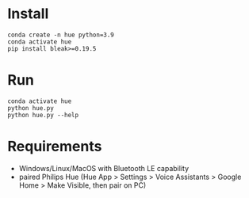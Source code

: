 # Install
```
conda create -n hue python=3.9
conda activate hue
pip install bleak>=0.19.5
```

# Run
```
conda activate hue
python hue.py
python hue.py --help
```

# Requirements
- Windows/Linux/MacOS with Bluetooth LE capability
- paired Philips Hue (Hue App > Settings > Voice Assistants > Google Home > Make Visible, then pair on PC)

